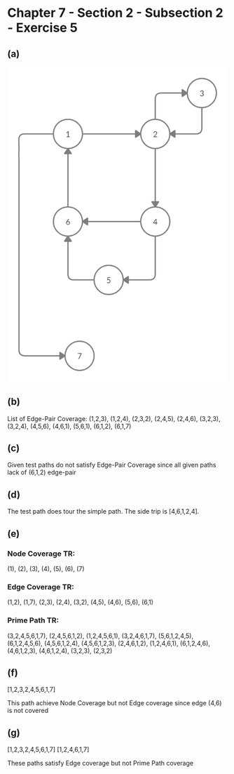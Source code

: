 # Chapter 7 - Section 2 - Subsection 2 - Exercise 5

## (a)
![image](./Ex7.2.2-5.png)

## (b)
List of Edge-Pair Coverage:
(1,2,3), (1,2,4), (2,3,2), (2,4,5), (2,4,6), (3,2,3), (3,2,4), (4,5,6), (4,6,1), (5,6,1), (6,1,2), (6,1,7)

## (c)
Given test paths do not satisfy Edge-Pair Coverage since all given paths lack of (6,1,2) edge-pair

## (d)
The test path does tour the simple path. The side trip is [4,6,1,2,4].

## (e)
### Node Coverage TR:
(1), (2), (3), (4), (5), (6), (7)

### Edge Coverage TR:
(1,2), (1,7), (2,3), (2,4), (3,2), (4,5), (4,6), (5,6), (6,1)

### Prime Path TR:
(3,2,4,5,6,1,7), (2,4,5,6,1,2), (1,2,4,5,6,1), (3,2,4,6,1,7), (5,6,1,2,4,5), (6,1,2,4,5,6), (4,5,6,1,2,4), (4,5,6,1,2,3), (2,4,6,1,2), (1,2,4,6,1), (6,1,2,4,6), (4,6,1,2,3), (4,6,1,2,4), (3,2,3), (2,3,2)

## (f)
[1,2,3,2,4,5,6,1,7]

This path achieve Node Coverage but not Edge coverage since edge (4,6) is not covered

## (g)
[1,2,3,2,4,5,6,1,7]
[1,2,4,6,1,7]

These paths satisfy Edge coverage but not Prime Path coverage